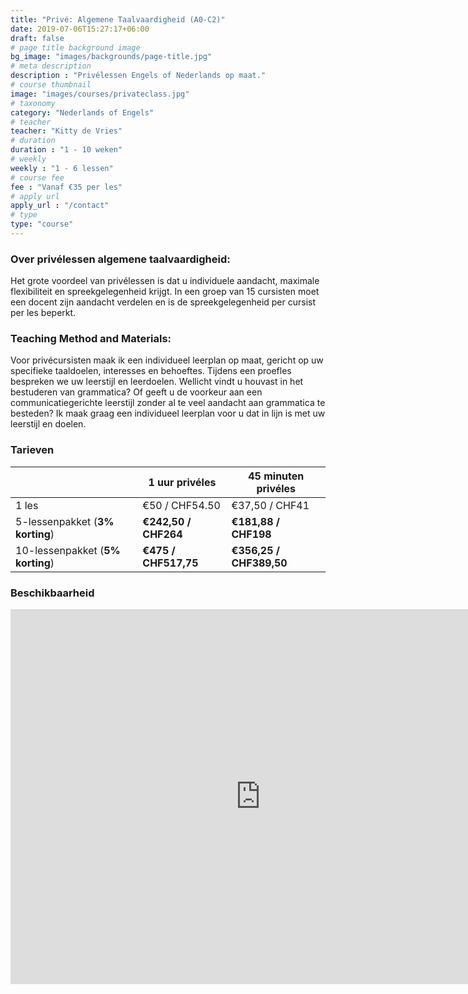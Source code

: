 ```yaml
---
title: "Privé: Algemene Taalvaardigheid (A0-C2)"
date: 2019-07-06T15:27:17+06:00
draft: false
# page title background image
bg_image: "images/backgrounds/page-title.jpg"
# meta description
description : "Privélessen Engels of Nederlands op maat."
# course thumbnail
image: "images/courses/privateclass.jpg"
# taxonomy
category: "Nederlands of Engels"
# teacher
teacher: "Kitty de Vries"
# duration
duration : "1 - 10 weken"
# weekly
weekly : "1 - 6 lessen"
# course fee
fee : "Vanaf €35 per les"
# apply url
apply_url : "/contact"
# type
type: "course"
---
```



### Over privélessen algemene taalvaardigheid:
Het grote voordeel van privélessen is dat u individuele aandacht, maximale flexibiliteit en spreekgelegenheid krijgt. In een groep van 15 cursisten moet een docent zijn aandacht verdelen en is de spreekgelegenheid per cursist per les beperkt. 

### Teaching Method and Materials:
Voor privécursisten maak ik een individueel leerplan op maat, gericht op uw specifieke taaldoelen, interesses en behoeftes. Tijdens een proefles bespreken we uw leerstijl en leerdoelen. Wellicht vindt u houvast in het bestuderen van grammatica? Of geeft u de voorkeur aan een communicatiegerichte leerstijl zonder al te veel aandacht aan grammatica te besteden? Ik maak graag een individueel leerplan voor u dat in lijn is met uw leerstijl en doelen.


</p>

### Tarieven

| | 1 uur privéles|  45 minuten privéles|
|---|---|---|
|  1 les  | €50 / CHF54.50 | €37,50 / CHF41|
|  5-lessenpakket (__3% korting__) | __€242,50 / CHF264__ | __€181,88 / CHF198__|
|  10-lessenpakket (__5% korting__) | __€475 / CHF517,75__ | __€356,25 / CHF389,50__|

### Beschikbaarheid
<iframe src="https://calendar.google.com/calendar/embed?src=oijqsb1csqod0ecm1laeb8qgdk%40group.calendar.google.com&ctz=Europe%2FBrussels" style="border: 0" width="800" height="600" frameborder="0" scrolling="no"></iframe>
